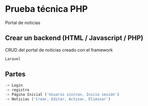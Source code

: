 # Prueba técnica PHP

Portal de noticias

## Crear un backend (HTML / Javascript / PHP)

CRUD del portal de noticias creado con el framework

```bash
Laravel
```

## Partes

```python
-> Login
-> registro
-> Página Inicial ('Usuario sin/con, Inicio sesión')
-> Noticias ('Crear, Editar, Activar, Eliminar')
```
